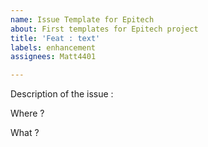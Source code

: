 ```yaml
---
name: Issue Template for Epitech
about: First templates for Epitech project
title: 'Feat : text'
labels: enhancement
assignees: Matt4401

---
```


Description of the issue : 

Where ? 

What ?
